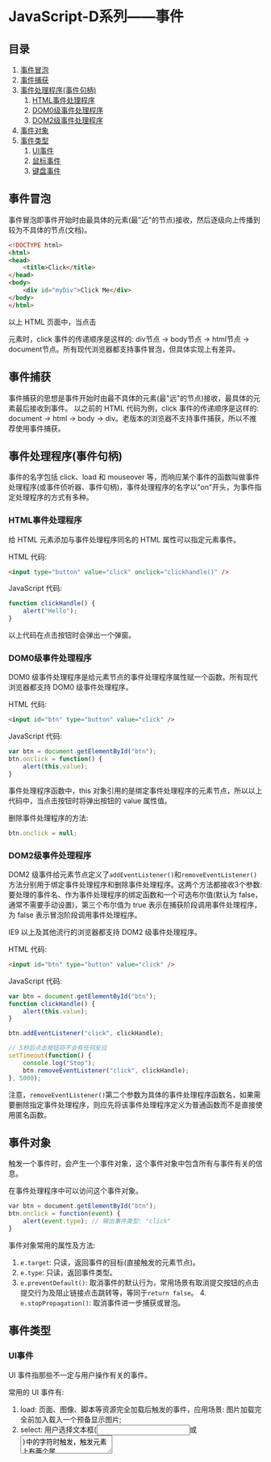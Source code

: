 
# JavaScript-D系列——事件 #

## 目录 ##

1. [事件冒泡](#href1)
2. [事件捕获](#href2)
3. [事件处理程序(事件句柄)](#href3)
    1. [HTML事件处理程序](#href3-1)
    2. [DOM0级事件处理程序](#href3-2)
    3. [DOM2级事件处理程序](#href3-3)
4. [事件对象](#href4)
5. [事件类型](#href5)
    1. [UI事件](#href5-4)
    2. [鼠标事件](#href5-5)
    3. [键盘事件](#href5-6)

## <a name="href1">事件冒泡</a> ##

事件冒泡即事件开始时由最具体的元素(最"近"的节点)接收，然后逐级向上传播到较为不具体的节点(文档)。

```html
<!DOCTYPE html>
<html>
<head>
    <title>Click</title>
</head>
<body>
    <div id="myDiv">Click Me</div>
</body>
</html>
```

以上 HTML 页面中，当点击<div>元素时，click 事件的传递顺序是这样的: div节点 -> body节点 -> html节点 -> document节点。所有现代浏览器都支持事件冒泡，但具体实现上有差异。

## <a name="href2">事件捕获</a> ##

事件捕获的思想是事件开始时由最不具体的元素(最"远"的节点)接收，最具体的元素最后接收到事件。
以之前的 HTML 代码为例，click 事件的传递顺序是这样的: document -> html -> body -> div。老版本的浏览器不支持事件捕获，所以不推荐使用事件捕获。

## <a name="href3">事件处理程序(事件句柄)</a> ##

事件的名字包括 click、load 和 mouseover 等，而响应某个事件的函数叫做事件处理程序(或事件侦听器、事件句柄)，事件处理程序的名字以"on"开头，为事件指定处理程序的方式有多种。

### <a name="href3-1">HTML事件处理程序</a> ###

给 HTML 元素添加与事件处理程序同名的 HTML 属性可以指定元素事件。

HTML 代码:

```html
<input type="button" value="click" onclick="clickhandle()" />
```

JavaScript 代码:

```js
function clickHandle() {
    alert("Hello");
}
```

以上代码在点击按钮时会弹出一个弹窗。

### <a name="href3-2">DOM0级事件处理程序</a> ###

DOM0 级事件处理程序是给元素节点的事件处理程序属性赋一个函数。所有现代浏览器都支持 DOM0 级事件处理程序。

HTML 代码:

```html
<input id="btn" type="button" value="click" />
```

JavaScript 代码:

```js
var btn = document.getElementById("btn");
btn.onclick = function() {
    alert(this.value);
}
```

事件处理程序函数中，this 对象引用的是绑定事件处理程序的元素节点，所以以上代码中，当点击按钮时将弹出按钮的 value 属性值。

删除事件处理程序的方法:

```js
btn.onclick = null;
```

### <a name="href3-3">DOM2级事件处理程序</a> ###

DOM2 级事件给元素节点定义了`addEventListener()`和`removeEventListener()`方法分别用于绑定事件处理程序和删除事件处理程序。这两个方法都接收3个参数: 要处理的事件名、作为事件处理程序的绑定函数和一个可选布尔值(默认为 false，通常不需要手动设置)，第三个布尔值为 true 表示在捕获阶段调用事件处理程序，为 false 表示冒泡阶段调用事件处理程序。

IE9 以上及其他流行的浏览器都支持 DOM2 级事件处理程序。

HTML 代码:

```html
<input id="btn" type="button" value="click" />
```

JavaScript 代码:

```js
var btn = document.getElementById("btn");
function clickHandle() {
    alert(this.value);
}

btn.addEventListener("click", clickHandle);

// 5秒后点击按钮将不会有任何反应
setTimeout(function() {
    console.log("Stop");
    btn.removeEventListener("click", clickHandle);
}, 5000);
```

注意，`removeEventListener()`第二个参数为具体的事件处理程序函数名，如果需要删除指定事件处理程序，则应先将该事件处理程序定义为普通函数而不是直接使用匿名函数。

## <a name="href4">事件对象</a> ##

触发一个事件时，会产生一个事件对象，这个事件对象中包含所有与事件有关的信息。

在事件处理程序中可以访问这个事件对象。

```js
var btn = document.getElementById("btn");
btn.onclick = function(event) {
    alert(event.type); // 输出事件类型: "click"
}
```

事件对象常用的属性及方法:

1. `e.target`: 只读，返回事件的目标(直接触发的元素节点)。
2. `e.type`: 只读，返回事件类型。
3. `e.preventDefault()`: 取消事件的默认行为，常用场景有取消提交按钮的点击提交行为及阻止链接点击跳转等，等同于`return false`。
4.` e.stopPropagation()`: 取消事件进一步捕获或冒泡。

## <a name="href5">事件类型</a> ##

### <a name="href5-4">UI事件</a> ###

UI 事件指那些不一定与用户操作有关的事件。

常用的 UI 事件有:

1. load: 页面、图像、脚本等资源完全加载后触发的事件，应用场景: 图片加载完全前加入载入一个预备显示图片;
2. select: 用户选择文本框(<input>或<textarea>)中的字符时触发，触发元素上有两个属性 selectionStart 和 selectionEnd 分别返回的是起始位置索引号(包括)和结束位置索引号(不包括)，使用这两个属性可以读取选择的文本内容;
3. scroll: 滚动带滚动条的元素时触发，应用场景: 返回顶部按钮。

### <a name="href5-5">鼠标事件</a> ###

鼠标事件是最常用的一类事件。

常用的鼠标事件:

1. click: 单击鼠标左键或按回车键触发;  
2. dblclick: 双击鼠标触发;  
3. mousedown: 用户按下任意鼠标键时触发;  
4. mouseenter: 鼠标移入元素触发;  
5. mouseleave: 鼠标移出元素触发;  
6. mousemove: 鼠标在元素上移动时触发。

鼠标事件触发元素的事件对象上设置有两个表示客户区(页面显示的区域)坐标的属性: clientX 属性(相对左上角点的水平坐标)和 clientY 属性(相对左上角点的竖直坐标)。

### <a name="href5-6">键盘事件</a> ###

用户使用键盘时会触发键盘事件。

常用的键盘事件:

1. keydown: 按下任意键时触发，按住不放会重复触发;  
2. keypress: 按下字符键时触发，按住不放会重复触发;  
3. keyup: 释放按键时触发。

键盘事件触发元素的事件对象上设置有 keyCode 属性，用于返回按下的键对应的键码。对于 keypress 事件，触发元素事件对象上的 charCode 属性可以返回按下的字符键对应的 ASCII 码。

---

```
ID         : 93
DATE       : 2018/08/07
AUTHER     : WJT20
TAG        : 
```
